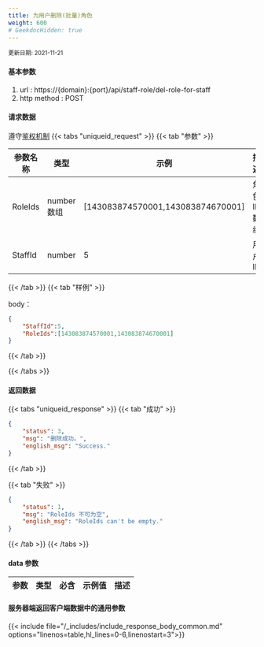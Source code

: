 ```yaml
---
title: 为用户删除(批量)角色
weight: 600
# GeekdocHidden: true
---
```


<small>更新日期: 2021-11-21</small>

#### 基本参数
1. url : https://{domain}:{port}/api/staff-role/del-role-for-staff
2. http method : POST

#### 请求数据
遵守[鉴权机制](/auth/)
{{< tabs "uniqueid_request" >}}
{{< tab "参数" >}} 

|  参数名称   |  类型 |  示例 |  描述 |
|  ----  | ----  | ----  | ----  |
|  RoleIds  | number数组  | [143083874570001,143083874670001]  | 角色ID数组 |
|  StaffId  | number  |  5 | 用户ID |

{{< /tab >}}
{{< tab "样例" >}}



body： 

```json
{
    "StaffId":5,
    "RoleIds":[143083874570001,143083874670001]
}
```
{{< /tab >}}

{{< /tabs >}}


#### 返回数据


{{< tabs "uniqueid_response" >}}
{{< tab "成功" >}} 
```json
{
    "status": 3,
    "msg": "删除成功。",
    "english_msg": "Success."
}
```   
{{< /tab >}}

{{< tab "失败" >}}
```json
{
    "status": 1,
    "msg": "RoleIds 不可为空",
    "english_msg": "RoleIds can't be empty."
}
```
{{< /tab >}}
{{< /tabs >}}
#### data 参数

|  参数   |  类型 |  必含 |  示例值 |  描述 |
|  ----  | ----  | ----  | ----  |----  |



<!-- #### 向服务器端发送数据中的通用参数 -->
<!-- {{< include file="/_includes/include_request_body_common.md"  options="linenos=table,hl_lines=0-6,linenostart=3">}} -->

#### 服务器端返回客户端数据中的通用参数

{{< include file="/_includes/include_response_body_common.md"  options="linenos=table,hl_lines=0-6,linenostart=3">}}
